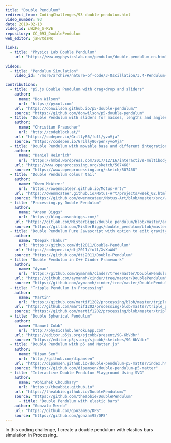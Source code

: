 ```yaml
---
title: "Double Pendulum"
redirect_from: CodingChallenges/93-double-pendulum.html
video_number: 93
date: 2018-02-13
video_id: uWzPe_S-RVE
repository: CC_093_DoublePendulum
web_editor: jaH7XdzMK

links:
  - title: "Physics Lab Double Pendulum"
    url: "https://www.myphysicslab.com/pendulum/double-pendulum-en.html"

videos:
  - title: "Pendulum Simulation"
    video_id: "/more/archive/nature-of-code/3-Oscillation/3.4-Pendulum-Simulation"

contributions:
  - title: "p5.js Double Pendulum with drag+drop and sliders"
    author:
      name: "Don Wilson"
      url: "https://pyxol.com"
    url: "https://donwilson.github.io/p5-double-pendulum/"
    source: "https://github.com/donwilson/p5-double-pendulum"
  - title: "Double Pendulum with sliders for masses, lengths and angles"
    author:
      name: "Christian Frauscher"
      url: "http://codeblock.at/"
    url: "https://codepen.io/Grilly86/full/yvoVja"
    source: "https://codepen.io/Grilly86/pen/yvoVja"
  - title: "Double Pendulum with movable base and different integration algorithms"
    author:
      name: "Daniel Heinrich"
      url: "https://hmbd.wordpress.com/2017/12/16/interactive-multibody-dynamics-in-processing/"
    url: "https://www.openprocessing.org/sketch/507468"
    source: "https://www.openprocessing.org/sketch/507468"
  - title: "Double Pendulum colour tail"
    author:
      name: "Owen McAteer"
      url: "https://owenmcateer.github.io/Motus-Art/"
    url: "https://owenmcateer.github.io/Motus-Art/projects/week_02.html"
    source: "https://github.com/owenmcateer/Motus-Art/blob/master/src/week_02/main.js"
  - title: "Processing.py Double Pendulum"
    author:
      name: "Anson Biggs"
      url: "https://blog.ansonbiggs.com/"
    url: "https://gitlab.com/MisterBiggs/double_pendulum/blob/master/animation.webm"
    source: "https://gitlab.com/MisterBiggs/double_pendulum/blob/master/double_pendulum.pyde"
  - title: "Double Pendulum Pure Javascript with option to edit gravity and angles and color traces"
    author:
      name: "Deepak Thakur"
      url: "https://github.com/dtj2011/Double-Pendulum"
    url: "https://codepen.io/dtj2011/full/XvXaWW"
    source: "https://github.com/dtj2011/Double-Pendulum"
  - title: "Double Pendulum in C++ Cinder Framework"
    author:
      name: "Ayman"
      url: "https://github.com/aymanmh/cinder/tree/master/DoublePendulum"
    url: "https://github.com/aymanmh/cinder/tree/master/DoublePendulum"
    source: "https://github.com/aymanmh/cinder/tree/master/DoublePendulum"
  - title: "Tripple Pendulum in Processing"
    author:
      name: "Martin"
      url: "https://github.com/martif1202/processing/blob/master/triple_pendulum.pde"
    url: "https://github.com/martif1202/processing/blob/master/triple_pendulum.pde"
    source: "https://github.com/martif1202/processing/blob/master/triple_pendulum.pde"
  - title: "Double Spherical Pendulum"
    author:
      name: "Samuel Cobb"
      url: "http://physicshub.herokuapp.com"
    url: "https://editor.p5js.org/sjcobb/present/9G-6bVdbr"
    source: "https://editor.p5js.org/sjcobb/sketches/9G-6bVdbr"
  - title: "Double Pendulum with p5 and Matter.js"
    author:
      name: "Dipam Sen"
      url: "http://github.com/dipamsen"
    url: "https://dipamsen.github.io/double-pendulum-p5-matter/index.html"
    source: "https://github.com/dipamsen/double-pendulum-p5-matter"
  - title: "Interactive Double Pendulum Playground Using SVG"
    author:
      name: "Abhishek Choudhary"
      url: "https://theabbie.github.io"
    url: "https://theabbie.github.io/DoublePendulum/"
    source: "https://github.com/theabbie/DoublePendulum"
      - title: "Double Pendulum with elastic bars"
    author: "Gonzalo Mereb"
    url: "https://github.com/gonzam95/DPS"
    source: "https://github.com/gonzam95/DPS"
---
```

In this coding challenge, I create a double pendulum with elastics bars simulation in Processing.
